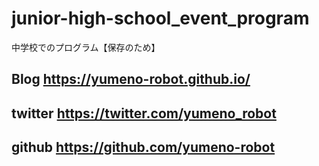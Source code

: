 # junior-high-school_event_program
中学校でのプログラム【保存のため】

## Blog        https://yumeno-robot.github.io/
## twitter   https://twitter.com/yumeno_robot
## github    https://github.com/yumeno-robot
